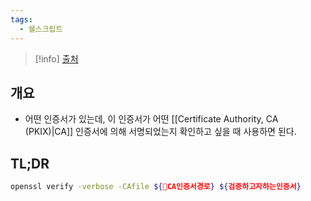 ```yaml
---
tags:
  - 쉘스크립트
---
```

> [!info] [출처](https://security.stackexchange.com/a/232028)

## 개요

- 어떤 인증서가 있는데, 이 인증서가 어떤 [[Certificate Authority, CA (PKIX)|CA]] 인증서에 의해 서명되었는지 확인하고 싶을 때 사용하면 된다.

## TL;DR

```bash
openssl verify -verbose -CAfile ${CA인증서경로} ${검증하고자하는인증서}
```